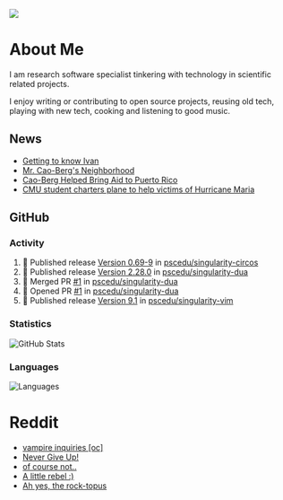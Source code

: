 ![](https://komarev.com/ghpvc/?username=icaoberg)

# About Me
I am research software specialist tinkering with technology in scientific related projects.

I enjoy writing or contributing to open source projects, reusing old tech, playing with new tech, cooking and listening to good music.

## News
* [Getting to know Ivan](https://www.psc.edu/ivan-inside-psc-spotlight-2/)
* [Mr. Cao-Berg's Neighborhood](https://www.cmu.edu/engage/about-us/news/alumni/profile-cao-berg.html)
* [Cao-Berg Helped Bring Aid to Puerto Rico](https://www.cmu.edu/piper/news/archives/2018/february/ivan-cao-berg.html)
* [CMU student charters plane to help victims of Hurricane Maria](http://thetartan.org/2017/10/30/news/puerto-rico-aid)

## GitHub
### Activity
<!--START_SECTION:activity-->
1. 🚀 Published release [Version 0.69-9](https://github.com/pscedu/singularity-circos/releases/tag/v0.69-9) in [pscedu/singularity-circos](https://github.com/pscedu/singularity-circos)
2. 🚀 Published release [Version 2.28.0](https://github.com/pscedu/singularity-dua/releases/tag/v2.28.0) in [pscedu/singularity-dua](https://github.com/pscedu/singularity-dua)
3. 🎉 Merged PR [#1](https://github.com/pscedu/singularity-dua/pull/1) in [pscedu/singularity-dua](https://github.com/pscedu/singularity-dua)
4. 💪 Opened PR [#1](https://github.com/pscedu/singularity-dua/pull/1) in [pscedu/singularity-dua](https://github.com/pscedu/singularity-dua)
5. 🚀 Published release [Version 9.1](https://github.com/pscedu/singularity-vim/releases/tag/v9.1) in [pscedu/singularity-vim](https://github.com/pscedu/singularity-vim)
<!--END_SECTION:activity-->

### Statistics
![GitHub Stats](https://github-readme-stats.vercel.app/api?username=icaoberg&count_private=true&show_icons=true)

### Languages
![Languages](https://github-readme-stats.vercel.app/api/top-langs/?username=icaoberg&show_icons=true&langs_count=10&hide=HTML,C,CSS,M)

# Reddit
<!-- BLOG-POST-LIST:START -->
- [vampire inquiries [oc]](https://www.reddit.com/r/u_icaoberg/comments/1705gy9/vampire_inquiries_oc/)
- [Never Give Up!](https://www.reddit.com/r/u_icaoberg/comments/13mcab5/never_give_up/)
- [of course not..](https://www.reddit.com/r/u_icaoberg/comments/13mc9h5/of_course_not/)
- [A little rebel :&rpar;](https://www.reddit.com/r/u_icaoberg/comments/13mc6yc/a_little_rebel/)
- [Ah yes, the rock-topus](https://www.reddit.com/r/u_icaoberg/comments/13mc4xk/ah_yes_the_rocktopus/)
<!-- BLOG-POST-LIST:END -->
